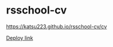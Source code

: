 # rsschool-cv
https://katsu223.github.io/rsschool-cv/cv

[Deploy link](http://resumeforrss.surge.sh/)
